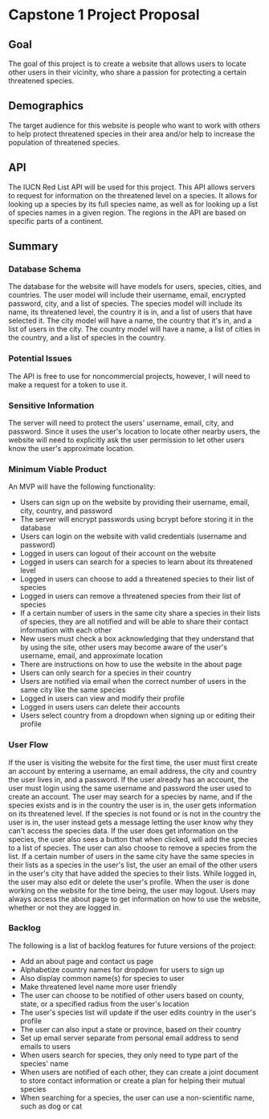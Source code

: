 # Capstone 1 Project Proposal

## Goal

The goal of this project is to create a website that allows users to locate
other users in their vicinity, who share a passion for protecting a certain
threatened species.

## Demographics

The target audience for this website is people who want to work with others to
help protect threatened species in their area and/or help to increase the
population of threatened species.

## API

The IUCN Red List API will be used for this project. This API allows servers to
request for information on the threatened level on a species. It allows for
looking up a species by its full species name, as well as for looking up a list
of species names in a given region. The regions in the API are based on specific
parts of a continent.

## Summary

### Database Schema

The database for the website will have models for users, species, cities, and
countries. The user model will include their username, email, encrypted
password, city, and a list of species. The species model will include its name,
its threatened level, the country it is in, and a list of users that have
selected it. The city model will have a name, the country that it's in, and a
list of users in the city. The country model will have a name, a list of cities
in the country, and a list of species in the country.

### Potential Issues

The API is free to use for noncommercial projects, however, I will need to make
a request for a token to use it.

### Sensitive Information

The server will need to protect the users' username, email, city, and
password. Since it uses the user's location to locate other nearby users, the
website will need to explicitly ask the user permission to let other users know
the user's approximate location.

### Minimum Viable Product

An MVP will have the following functionality:
* Users can sign up on the website by providing their username, email, city,
country, and password
* The server will encrypt passwords using bcrypt before storing it in the
database
* Users can login on the website with valid credentials (username and password)
* Logged in users can logout of their account on the website
* Logged in users can search for a species to learn about its threatened level
* Logged in users can choose to add a threatened species to their list of
species
* Logged in users can remove a threatened species from their list of species
* If a certain number of users in the same city share a species in their lists
of species, they are all notified and will be able to share their contact
information with each other
* New users must check a box acknowledging that they understand that by using
the site, other users may become aware of the user's username, email, and
approximate location
* There are instructions on how to use the website in the about page
* Users can only search for a species in their country
* Users are notified via email when the correct number of users in the same city
like the same species
* Logged in users can view and modify their profile
* Logged in users users can delete their accounts
* Users select country from a dropdown when signing up or editing their profile

### User Flow
If the user is visiting the website for the first time, the user must first
create an account by entering a username, an email address, the city and country
the user lives in, and a password. If the user already has an account, the user
must login using the same username and password the user used to create an
account. The user may search for a species by name, and if the species exists
and is in the country the user is in, the user gets information on its
threatened level. If the species is not found or is not in the country the user
is in, the user instead gets a message letting the user know why they can't
access the species data. If the user does get information on the species, the
user also sees a button that when clicked, will add the species to a list of
species. The user can also choose to remove a species from the list. If a
certain number of users in the same city have the same species in their lists as
a species in the user's list, the user an email of the other users in the user's
city that have added the species to their lists. While logged in, the user may
also edit or delete the user's profile. When the user is done working on the
website for the time being, the user may logout. Users may always access the
about page to get information on how to use the website, whether or not they
are logged in.

### Backlog

The following is a list of backlog features for future versions of the project:
* Add an about page and contact us page
* Alphabetize country names for dropdown for users to sign up
* Also display common name(s) for species to user
* Make threatened level name more user friendly
* The user can choose to be notified of other users based on county, state, or a
specified radius from the user's location
* The user's species list will update if the user edits country in the user's
profile
* The user can also input a state or province, based on their country
* Set up email server separate from personal email address to send emails to
users
* When users search for species, they only need to type part of the species'
name
* When users are notified of each other, they can create a joint document to
store contact information or create a plan for helping their mutual species
* When searching for a species, the user can use a non-scientific name, such as
dog or cat
